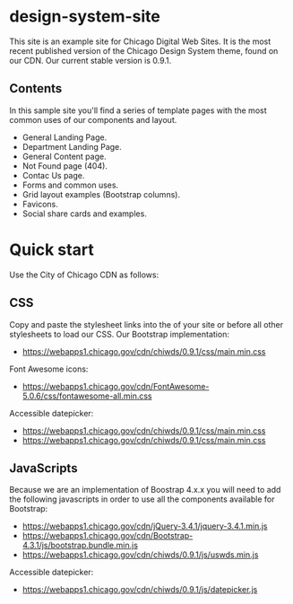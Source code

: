 # design-system-site
This site is an example site for Chicago Digital Web Sites. It is the most recent published version of the Chicago Design System theme, found on our CDN. Our current stable version is 0.9.1.

## Contents
In this sample site you'll find a series of template pages with the most common uses of our components and layout.
- General Landing Page.
- Department Landing Page.
- General Content page.
- Not Found page (404).
- Contac Us page.
- Forms and common uses.
- Grid layout examples (Bootstrap columns).
- Favicons.
- Social share cards and examples.

# Quick start
Use the City of Chicago CDN as follows:
## CSS
Copy and paste the stylesheet links <link> into the <head> of your site or before all other stylesheets to load our CSS.
Our Bootstrap implementation:
- https://webapps1.chicago.gov/cdn/chiwds/0.9.1/css/main.min.css

Font Awesome icons:
- https://webapps1.chicago.gov/cdn/FontAwesome-5.0.6/css/fontawesome-all.min.css

Accessible datepicker:
- https://webapps1.chicago.gov/cdn/chiwds/0.9.1/css/main.min.css
- https://webapps1.chicago.gov/cdn/chiwds/0.9.1/css/main.min.css

## JavaScripts
Because we are an implementation of Boostrap 4.x.x you will need to add the following javascripts in order to use all the components available for Bootstrap:
- https://webapps1.chicago.gov/cdn/jQuery-3.4.1/jquery-3.4.1.min.js
- https://webapps1.chicago.gov/cdn/Bootstrap-4.3.1/js/bootstrap.bundle.min.js
- https://webapps1.chicago.gov/cdn/chiwds/0.9.1/js/uswds.min.js

Accessible datepicker:
- https://webapps1.chicago.gov/cdn/chiwds/0.9.1/js/datepicker.js

